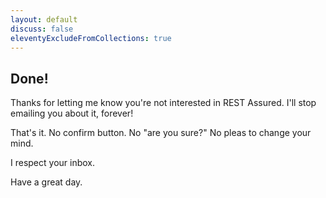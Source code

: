 ```yaml
---
layout: default
discuss: false
eleventyExcludeFromCollections: true
---
```


## Done!

Thanks for letting me know you're not interested in REST Assured. I'll stop emailing you about it, forever!

That's it. No confirm button. No "are you sure?" No pleas to change your mind.

I respect your inbox.

Have a great day.
